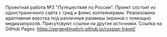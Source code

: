 Проектная работа №3 "Путешествия по России".
Проект состоит из одностраничного сайта с грид и флекс контейнерами. 
Реализована адаптивная верстка под различные размеры экранов с помощью медиазапросов. Присутсвуют ссылки на другие источники.
Ссылка на GitHub Pages:
https://sergeykhudich.github.io/russian-travel/
